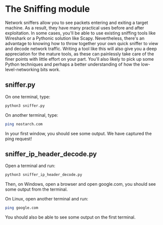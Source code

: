 # The Sniffing module
Network sniffers allow you to see packets entering and exiting a target machine. As a result, they have many practical uses before and after exploitation. In some cases, you'll be able to use existing sniffing tools like Wireshark or a Pythonic solution like Scapy. Nevertheless, there's an advantage to knowing how to throw together your own quick sniffer to view and decode network traffic. Writing a tool like this will also give you a deep appreciation for the mature tools, as these can painlessly take care of the finer points with little effort on your part. You'll also likely to pick up some Python techniques and perhaps a better understanding of how the low-level-networking bits work.
## sniffer.py
On one terminal, type:
```bash
python3 sniffer.py
```
On another terminal, type:
```bash
ping nostarch.com
```
In your first window, you should see some output. We have captured the ping request!
## sniffer_ip_header_decode.py
Open a terminal and run:
```bash
python3 sniffer_ip_header_decode.py
```
Then, on Windows, open a browser and open google.com, you should see some output from the terminal.

On Linux, open another terminal and run:
```bash
ping google.com
```
You should also be able to see some output on the first terminal.
